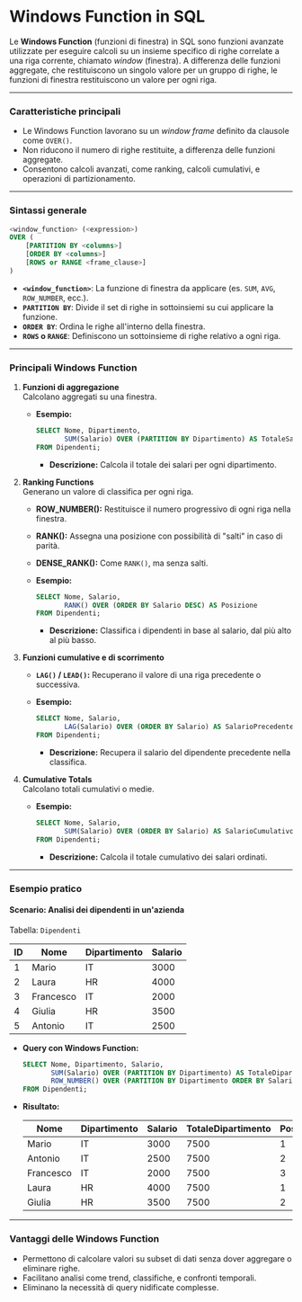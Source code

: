 # **Windows Function in SQL**

Le **Windows Function** (funzioni di finestra) in SQL sono funzioni avanzate utilizzate per eseguire calcoli su un insieme specifico di righe correlate a una riga corrente, chiamato *window* (finestra). A differenza delle funzioni aggregate, che restituiscono un singolo valore per un gruppo di righe, le funzioni di finestra restituiscono un valore per ogni riga.

---

### **Caratteristiche principali**

- Le Windows Function lavorano su un *window frame* definito da clausole come `OVER()`.
- Non riducono il numero di righe restituite, a differenza delle funzioni aggregate.
- Consentono calcoli avanzati, come ranking, calcoli cumulativi, e operazioni di partizionamento.

---

### **Sintassi generale**

```sql
<window_function> (<expression>)
OVER (
    [PARTITION BY <columns>]
    [ORDER BY <columns>]
    [ROWS or RANGE <frame_clause>]
)
```

- **`<window_function>`**: La funzione di finestra da applicare (es. `SUM`, `AVG`, `ROW_NUMBER`, ecc.).
- **`PARTITION BY`**: Divide il set di righe in sottoinsiemi su cui applicare la funzione.
- **`ORDER BY`**: Ordina le righe all'interno della finestra.
- **`ROWS` o `RANGE`**: Definiscono un sottoinsieme di righe relativo a ogni riga.

---

### **Principali Windows Function**

1. **Funzioni di aggregazione**  
   Calcolano aggregati su una finestra.  
   - **Esempio:**

     ```sql
     SELECT Nome, Dipartimento, 
            SUM(Salario) OVER (PARTITION BY Dipartimento) AS TotaleSalario
     FROM Dipendenti;
     ```

     - **Descrizione:** Calcola il totale dei salari per ogni dipartimento.

2. **Ranking Functions**  
   Generano un valore di classifica per ogni riga.  
   - **ROW_NUMBER():** Restituisce il numero progressivo di ogni riga nella finestra.
   - **RANK():** Assegna una posizione con possibilità di "salti" in caso di parità.
   - **DENSE_RANK():** Come `RANK()`, ma senza salti.  
   - **Esempio:**

     ```sql
     SELECT Nome, Salario,
            RANK() OVER (ORDER BY Salario DESC) AS Posizione
     FROM Dipendenti;
     ```

     - **Descrizione:** Classifica i dipendenti in base al salario, dal più alto al più basso.

3. **Funzioni cumulative e di scorrimento**  
   - **`LAG()` / `LEAD()`:** Recuperano il valore di una riga precedente o successiva.  
   - **Esempio:**

     ```sql
     SELECT Nome, Salario,
            LAG(Salario) OVER (ORDER BY Salario) AS SalarioPrecedente
     FROM Dipendenti;
     ```

     - **Descrizione:** Recupera il salario del dipendente precedente nella classifica.

4. **Cumulative Totals**  
   Calcolano totali cumulativi o medie.  
   - **Esempio:**

     ```sql
     SELECT Nome, Salario,
            SUM(Salario) OVER (ORDER BY Salario) AS SalarioCumulativo
     FROM Dipendenti;
     ```

     - **Descrizione:** Calcola il totale cumulativo dei salari ordinati.

---

### **Esempio pratico**

#### **Scenario: Analisi dei dipendenti in un'azienda**

Tabella: `Dipendenti`  

| ID | Nome       | Dipartimento | Salario |
|----|------------|--------------|---------|
| 1  | Mario      | IT           | 3000    |
| 2  | Laura      | HR           | 4000    |
| 3  | Francesco  | IT           | 2000    |
| 4  | Giulia     | HR           | 3500    |
| 5  | Antonio    | IT           | 2500    |

- **Query con Windows Function:**

  ```sql
  SELECT Nome, Dipartimento, Salario,
         SUM(Salario) OVER (PARTITION BY Dipartimento) AS TotaleDipartimento,
         ROW_NUMBER() OVER (PARTITION BY Dipartimento ORDER BY Salario DESC) AS Posizione
  FROM Dipendenti;
  ```

- **Risultato:**

  | Nome      | Dipartimento | Salario | TotaleDipartimento | Posizione |
  |-----------|--------------|---------|---------------------|-----------|
  | Mario     | IT           | 3000    | 7500                | 1         |
  | Antonio   | IT           | 2500    | 7500                | 2         |
  | Francesco | IT           | 2000    | 7500                | 3         |
  | Laura     | HR           | 4000    | 7500                | 1         |
  | Giulia    | HR           | 3500    | 7500                | 2         |

---

### **Vantaggi delle Windows Function**

- Permettono di calcolare valori su subset di dati senza dover aggregare o eliminare righe.
- Facilitano analisi come trend, classifiche, e confronti temporali.
- Eliminano la necessità di query nidificate complesse.

